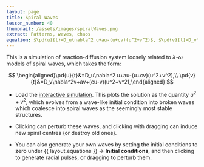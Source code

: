 ```yaml
---
layout: page
title: Spiral Waves
lesson_number: 40
thumbnail: /assets/images/spiralWaves.png
extract: Patterns, waves, chaos
equation: $\pd{u}{t}=D_u\nabla^2 u+au-(u+cv)(u^2+v^2)$, $\pd{v}{t}=D_v\nabla^2v+av+(cu-v)(u^2+v^2)$
---
```


This is a simulation of reaction-diffusion system loosely related to $\lambda$-$\omega$ models of spiral waves, which takes the form:

$$
\begin{aligned}\pd{u}{t}&=D_u\nabla^2 u+au-(u+cv)(u^2+v^2),\\ \pd{v}{t}&=D_v\nabla^2v+av+(cu-v)(u^2+v^2),\end{aligned}
$$

* Load the [interactive simulation](/sim/?preset=lambdaOmega). This plots the solution as the quantity $u^2+v^2$, which evolves from a wave-like initial condition into broken waves which coalesce into spiral waves as the seemingly most stable structures.

* Clicking can perturb these waves, and clicking with dragging can induce new spiral centres (or destroy old ones).

* You can also generate your own waves by setting the initial conditions to zero under <span class='click_sequence'>{{ layout.equations }} → **Initial conditions**</span>, and then clicking to generate radial pulses, or dragging to perturb them.
